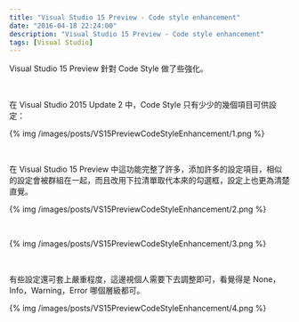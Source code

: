 ```yaml
---
title: "Visual Studio 15 Preview - Code style enhancement"
date: "2016-04-18 22:24:00"
description: "Visual Studio 15 Preview - Code style enhancement"
tags: [Visual Studio]
---
```



Visual Studio 15 Preview 針對 Code Style 做了些強化。  

<!-- More -->

<br/>


在 Visual Studio 2015 Update 2 中，Code Style 只有少少的幾個項目可供設定：  

{% img /images/posts/VS15PreviewCodeStyleEnhancement/1.png %}

<br/>


在 Visual Studio 15 Preview 中這功能完整了許多，添加許多的設定項目，相似的設定會被群組在一起，而且改用下拉清單取代本來的勾選框，設定上也更為清楚直覺。  


{% img /images/posts/VS15PreviewCodeStyleEnhancement/2.png %}

<br/>


{% img /images/posts/VS15PreviewCodeStyleEnhancement/3.png %}

<br/>


有些設定還可套上嚴重程度，這邊視個人需要下去調整即可，看覺得是 None，Info，Warning，Error 哪個層級都可。  

{% img /images/posts/VS15PreviewCodeStyleEnhancement/4.png %}
